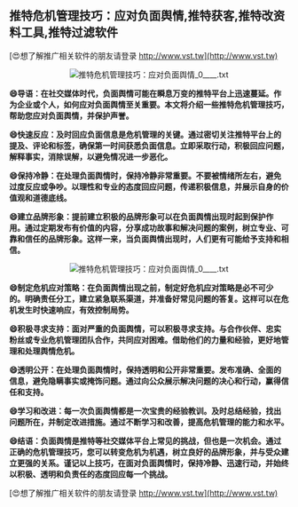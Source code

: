 ## **推特危机管理技巧：应对负面舆情,推特获客,推特改资料工具,推特过滤软件**

[😍想了解推广相关软件的朋友请登录 http://www.vst.tw](http://www.vst.tw)

 <center><img src="https://vst.tw/MP4/tuiguang/png/6.png" alt="推特危机管理技巧：应对负面舆情_0____.txt"></center>

**😄导语：在社交媒体时代，负面舆情可能在瞬息万变的推特平台上迅速蔓延。作为企业或个人，如何应对负面舆情至关重要。本文将介绍一些推特危机管理技巧，帮助您应对负面舆情，并保护声誉。**

**😄快速反应：及时回应负面信息是危机管理的关键。通过密切关注推特平台上的提及、评论和标签，确保第一时间获悉负面信息。立即采取行动，积极回应问题，解释事实，消除误解，以避免情况进一步恶化。**

**😄保持冷静：在处理负面舆情时，保持冷静非常重要。不要被情绪所左右，避免过度反应或争吵。以理性和专业的态度回应问题，传递积极信息，并展示自身的价值观和道德底线。**

**😄建立品牌形象：提前建立积极的品牌形象可以在负面舆情出现时起到保护作用。通过定期发布有价值的内容，分享成功故事和解决问题的案例，树立专业、可靠和信任的品牌形象。这样一来，当负面舆情出现时，人们更有可能给予支持和相信。**

 <center><img src="https://vst.tw/MP4/tuiguang/png/5.png" alt="推特危机管理技巧：应对负面舆情_0____.txt"></center>

**😄制定危机应对策略：在负面舆情出现之前，制定好危机应对策略是必不可少的。明确责任分工，建立紧急联系渠道，并准备好常见问题的答复。这样可以在危机发生时快速响应，有效控制局势。**

**😄积极寻求支持：面对严重的负面舆情，可以积极寻求支持。与合作伙伴、忠实粉丝或专业危机管理团队合作，共同应对困难。借助他们的力量和经验，更好地管理和处理舆情危机。**

**😄透明公开：在处理负面舆情时，保持透明和公开非常重要。发布准确、全面的信息，避免隐瞒事实或掩饰问题。通过向公众展示解决问题的决心和行动，赢得信任和支持。**

**😄学习和改进：每一次负面舆情都是一次宝贵的经验教训。及时总结经验，找出问题所在，并制定改进措施。通过不断学习和改善，提高危机管理的能力和水平。**

**😄结语：负面舆情是推特等社交媒体平台上常见的挑战，但也是一次机会。通过正确的危机管理技巧，您可以转变危机为机遇，树立良好的品牌形象，并与受众建立更强的关系。谨记以上技巧，在面对负面舆情时，保持冷静、迅速行动，并始终以积极、透明和负责任的态度回应每一个挑战。**

[😍想了解推广相关软件的朋友请登录 http://www.vst.tw](http://www.vst.tw)



